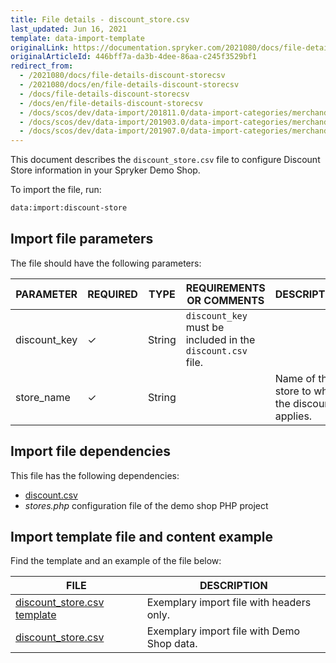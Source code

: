 ```yaml
---
title: File details - discount_store.csv
last_updated: Jun 16, 2021
template: data-import-template
originalLink: https://documentation.spryker.com/2021080/docs/file-details-discount-storecsv
originalArticleId: 446bff7a-da3b-4dee-86aa-c245f3529bf1
redirect_from:
  - /2021080/docs/file-details-discount-storecsv
  - /2021080/docs/en/file-details-discount-storecsv
  - /docs/file-details-discount-storecsv
  - /docs/en/file-details-discount-storecsv
  - /docs/scos/dev/data-import/201811.0/data-import-categories/merchandising-setup/discounts/file-details-discount-store.csv.html
  - /docs/scos/dev/data-import/201903.0/data-import-categories/merchandising-setup/discounts/file-details-discount-store.csv.html
  - /docs/scos/dev/data-import/201907.0/data-import-categories/merchandising-setup/discounts/file-details-discount-store.csv.html
---
```


This document describes the `discount_store.csv` file to configure Discount Store information in your Spryker Demo Shop.

To import the file, run:

```bash
data:import:discount-store
```

## Import file parameters

The file should have the following parameters:

| PARAMETER | REQUIRED | TYPE | REQUIREMENTS OR COMMENTS | DESCRIPTION |
| --- | --- | --- | --- | --- |
| discount_key | &check; | String |`discount_key` must be included in the `discount.csv` file. |  |
| store_name | &check; | String |  | Name of the store to which the discount applies. |

## Import file dependencies

This file has the following dependencies:

* [discount.csv](/docs/scos/dev/data-import/data-import-categories/merchandising-setup/discounts/file-details-discount.csv.html)
* *stores.php* configuration file of the demo shop PHP project

## Import template file and content example

Find the template and an example of the file below:

| FILE | DESCRIPTION |
| --- | --- |
| [discount_store.csv template](https://spryker.s3.eu-central-1.amazonaws.com/docs/Developer+Guide/Back-End/Data+Manipulation/Data+Ingestion/Data+Import/Data+Import+Categories/Merchandising+Setup/Discounts/Template+discount_store.csv) | Exemplary import file with headers only. |
| [discount_store.csv](https://spryker.s3.eu-central-1.amazonaws.com/docs/Developer+Guide/Back-End/Data+Manipulation/Data+Ingestion/Data+Import/Data+Import+Categories/Merchandising+Setup/Discounts/discount_store.csv) | Exemplary import file with Demo Shop data. |
